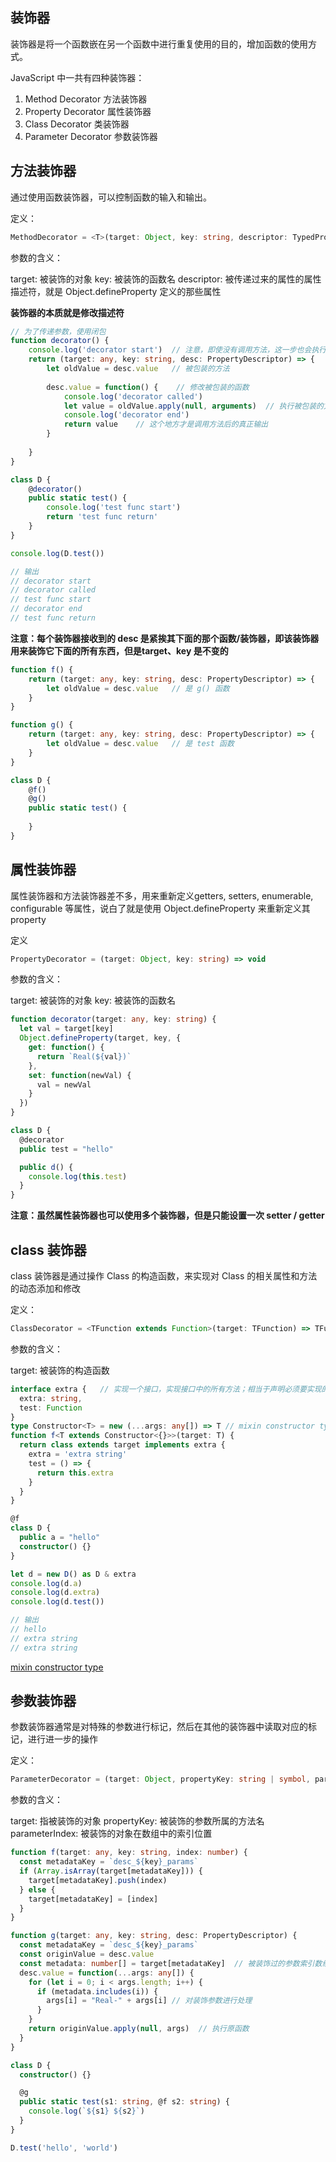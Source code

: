 ## 装饰器

装饰器是将一个函数嵌在另一个函数中进行重复使用的目的，增加函数的使用方式。

JavaScript 中一共有四种装饰器：

1. Method Decorator 方法装饰器
2. Property Decorator 属性装饰器
3. Class Decorator 类装饰器
4. Parameter Decorator 参数装饰器

## 方法装饰器

通过使用函数装饰器，可以控制函数的输入和输出。

定义：

```typescript
MethodDecorator = <T>(target: Object, key: string, descriptor: TypedPropertyDescriptor<T>) => TypedPropertyDescriptor<T> | void
```

参数的含义：

target: 被装饰的对象
key: 被装饰的函数名
descriptor: 被传递过来的属性的属性描述符，就是 Object.defineProperty 定义的那些属性

**装饰器的本质就是修改描述符**

```typescript
// 为了传递参数，使用闭包
function decorator() {
    console.log('decorator start')  // 注意，即使没有调用方法，这一步也会执行
    return (target: any, key: string, desc: PropertyDescriptor) => {    // 返回一个闭包函数
        let oldValue = desc.value   // 被包装的方法
        
        desc.value = function() {    // 修改被包装的函数
            console.log('decorator called')
            let value = oldValue.apply(null, arguments)  // 执行被包装的方法
            console.log('decorator end')
            return value    // 这个地方才是调用方法后的真正输出
        }
        
    }
}

class D {
    @decorator()
    public static test() {
        console.log('test func start')
        return 'test func return'
    }
}

console.log(D.test())

// 输出
// decorator start
// decorator called
// test func start
// decorator end
// test func return
```

**注意：每个装饰器接收到的 desc 是紧挨其下面的那个函数/装饰器，即该装饰器用来装饰它下面的所有东西，但是target、key 是不变的**

```typescript
function f() {
    return (target: any, key: string, desc: PropertyDescriptor) => {
        let oldValue = desc.value   // 是 g() 函数
    }
}

function g() {
    return (target: any, key: string, desc: PropertyDescriptor) => {
        let oldValue = desc.value   // 是 test 函数
    }
}

class D {
    @f()
    @g()
    public static test() {
        
    }
}
```

## 属性装饰器

属性装饰器和方法装饰器差不多，用来重新定义getters, setters, enumerable, configurable 等属性，说白了就是使用 Object.defineProperty 来重新定义其 property

定义

```typescript
PropertyDecorator = (target: Object, key: string) => void
```

参数的含义：

target: 被装饰的对象
key: 被装饰的函数名

```typescript
function decorator(target: any, key: string) {
  let val = target[key]
  Object.defineProperty(target, key, {
    get: function() {
      return `Real(${val})`
    },
    set: function(newVal) {
      val = newVal
    }
  })
}

class D {
  @decorator
  public test = "hello"

  public d() {
    console.log(this.test)
  }
}
```

**注意：虽然属性装饰器也可以使用多个装饰器，但是只能设置一次 setter / getter**

## class 装饰器

class 装饰器是通过操作 Class 的构造函数，来实现对 Class 的相关属性和方法的动态添加和修改

定义：

```typescript
ClassDecorator = <TFunction extends Function>(target: TFunction) => TFunction
```

参数的含义：

target: 被装饰的构造函数

```typescript
interface extra {   // 实现一个接口，实现接口中的所有方法；相当于声明必须要实现的接口
  extra: string,
  test: Function
}
type Constructor<T> = new (...args: any[]) => T // mixin constructor type
function f<T extends Constructor<{}>>(target: T) {
  return class extends target implements extra {
    extra = 'extra string'
    test = () => {
      return this.extra
    }
  }
}

@f
class D {
  public a = "hello"
  constructor() {}
}

let d = new D() as D & extra
console.log(d.a)
console.log(d.extra)
console.log(d.test())

// 输出
// hello
// extra string
// extra string
```

[mixin constructor type](https://www.typescriptlang.org/docs/handbook/release-notes/typescript-2-2.html)

## 参数装饰器

参数装饰器通常是对特殊的参数进行标记，然后在其他的装饰器中读取对应的标记，进行进一步的操作

定义：

```typescript
ParameterDecorator = (target: Object, propertyKey: string | symbol, parameterIndex: number) => void
```

参数的含义：

target: 指被装饰的对象
propertyKey: 被装饰的参数所属的方法名
parameterIndex: 被装饰的对象在数组中的索引位置

```typescript
function f(target: any, key: string, index: number) {
  const metadataKey = `desc_${key}_params`
  if (Array.isArray(target[metadataKey])) {
    target[metadataKey].push(index)
  } else {
    target[metadataKey] = [index]
  }
}

function g(target: any, key: string, desc: PropertyDescriptor) {
  const metadataKey = `desc_${key}_params`
  const originValue = desc.value
  const metadata: number[] = target[metadataKey]  // 被装饰过的参数索引数组
  desc.value = function(...args: any[]) {
    for (let i = 0; i < args.length; i++) {
      if (metadata.includes(i)) {
        args[i] = "Real-" + args[i] // 对装饰参数进行处理
      }
    }
    return originValue.apply(null, args)  // 执行原函数
  }
}

class D {
  constructor() {}

  @g
  public static test(s1: string, @f s2: string) {
    console.log(`${s1} ${s2}`)
  }
}

D.test('hello', 'world')
```